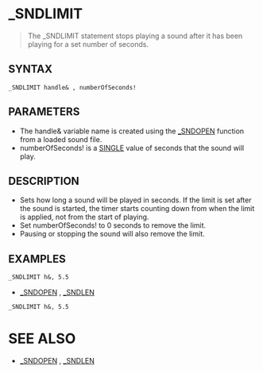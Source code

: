 # _SNDLIMIT
> The _SNDLIMIT statement stops playing a sound after it has been playing for a set number of seconds.

## SYNTAX
`_SNDLIMIT handle& , numberOfSeconds!`

## PARAMETERS
* The handle& variable name is created using the [_SNDOPEN](_SNDOPEN.md) function from a loaded sound file.
* numberOfSeconds! is a [SINGLE](SINGLE.md) value of seconds that the sound will play.


## DESCRIPTION
* Sets how long a sound will be played in seconds. If the limit is set after the sound is started, the timer starts counting down from when the limit is applied, not from the start of playing.
* Set numberOfSeconds! to 0 seconds to remove the limit.
* Pausing or stopping the sound will also remove the limit.


## EXAMPLES

```vb
_SNDLIMIT h&, 5.5
```

* [_SNDOPEN](_SNDOPEN.md) , [_SNDLEN](_SNDLEN.md)

```vb
_SNDLIMIT h&, 5.5
```



# SEE ALSO
* [_SNDOPEN](_SNDOPEN.md) , [_SNDLEN](_SNDLEN.md)

